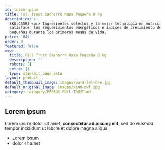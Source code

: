```yaml
---
id: lorem-ipsum
title: Full Trust Cachorro Raza Pequeña 8 kg
description: >-
  SKU:CASB8 <br> Ingredientes selectos y la mejor tecnología en nutrición para
  satisfacer los requerimientos energéticos e índices de crecimiento de razas
  pequeñas durante los primeros meses de vida.
price: '845'
order: 0
featured: false
seo:
  title: Full Trust Cachorro Raza Pequeña 8 kg
  description: ''
  robots: []
  extra: []
  type: stackbit_page_meta
layout: product
default_thumbnail_image: images/parallel-bee.jpg
default_original_image: images/kind-owl.jpg
category: category/PERROS-FULL-TRUST.md
---
```

## Lorem ipsum

Lorem ipsum dolor sit amet, **consectetur adipiscing elit**, sed do eiusmod tempor incididunt ut labore et dolore magna aliqua.

- Lorem ipsum
- dolor sit amet